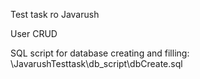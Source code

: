 Test task ro Javarush

User CRUD

SQL script for database creating and filling:
\JavarushTesttask\db_script\dbCreate.sql
